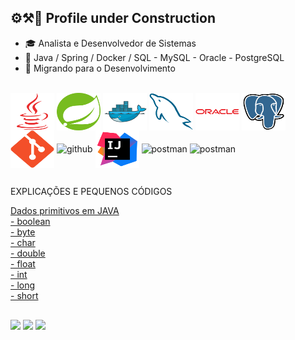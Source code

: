 ## ⚙️⚒️🔭 Profile under Construction

- 🎓 Analista e Desenvolvedor de Sistemas
- 🍵 Java / Spring / Docker / SQL - MySQL - Oracle - PostgreSQL
- 🏹 Migrando para o Desenvolvimento
<div style="display: inline_block"><br>
  <img align="center" alt="Java" height="60" width="70" src="https://raw.githubusercontent.com/devicons/devicon/master/icons/java/java-plain.svg">
  <img align="center" alt="spring" height="60" width="70" src="https://raw.githubusercontent.com/devicons/devicon/master/icons/spring/spring-original.svg">
  <img align="center" alt="docker" height="60" width="70" src="https://raw.githubusercontent.com/devicons/devicon/master/icons/docker/docker-original.svg">
  <img align="center" alt="mysql" height="60" width="70" src="https://raw.githubusercontent.com/devicons/devicon/master/icons/mysql/mysql-original.svg">
  <img align="center" alt="oracle" height="60" width="70" src="https://raw.githubusercontent.com/devicons/devicon/master/icons/oracle/oracle-original.svg">
  <img align="center" alt="postgresql" height="60" width="70" src="https://raw.githubusercontent.com/devicons/devicon/master/icons/postgresql/postgresql-original.svg">
  <img align="center" alt="postgresql" height="60" width="70" src="https://raw.githubusercontent.com/devicons/devicon/master/icons/git/git-original.svg">
  <img align="center" alt="github" height="60" width="70" src="https://cdn.onlinewebfonts.com/svg/img_415633.png">
  <img align="center" alt="intellij" height="60" width="70" src="https://github.com/devicons/devicon/blob/master/icons/intellij/intellij-original.svg">
  <img align="center" alt="postman" height="60" width="70" src="https://iconscout.com/icon/postman-3521648">
  <img align="center" alt="postman" height="60" width="70" src="https://www.flaticon.com/free-icon/train_4846935?related_id=4846935&origin=pack">

<!-- [![Top Langs](https://github-readme-stats.vercel.app/api/top-langs/?username=ViniciusPelizzari&layout=compact&theme=dark)](https://github.com/ViniciusPelizzari/github-readm<div>
<picture>
<source 
  srcset="https://github-readme-stats.vercel.app/api?username=ViniciusPelizzari&show_icons=true&theme=dark"
  media="(prefers-color-scheme: dark)"
/>
<source
  srcset="https://github-readme-stats.vercel.app/api?username=ViniciusPelizzari&show_icons=true"
  media="(prefers-color-scheme: light), (prefers-color-scheme: no-preference)"
/>
<img src="https://github-readme-stats.vercel.app/api?username=ViniciusPelizzari&show_icons=true" />
</picture>
  
 ![Top Langs](https://github-readme-stats.vercel.app/api/top-langs/?username=ViniciusPelizzari&layout=compact&theme=dark)](https://github.com/ViniciusPelizzari/github-readme-stats) -->

</div>
 
 ##
 EXPLICAÇÕES E PEQUENOS CÓDIGOS
 <!--
<div>
  <a href="https://github.com/ViniciusPelizzari/TIPOS_DE_DADOS" target="_blank">Tipos de dados em JAVA</a><br>
  <a href="https://github.com/ViniciusPelizzari/TIPOS_DE_DADOS/tree/Boolean" target="_blank">- BOOLEAN</a><br>
  <a href="https://github.com/ViniciusPelizzari/TIPOS_DE_DADOS/tree/Byte" target="_blank">- BYTE</a><br>
  <a href="https://github.com/ViniciusPelizzari/TIPOS_DE_DADOS/tree/Char" target="_blank">- CHAR</a><br>
  <a href="https://github.com/ViniciusPelizzari/TIPOS_DE_DADOS/tree/Double" target="_blank">- DOUBLE</a><br>
  <a href="https://github.com/ViniciusPelizzari/TIPOS_DE_DADOS/tree/Float" target="_blank">- FLOAT</a><br>
  <a href="https://github.com/ViniciusPelizzari/TIPOS_DE_DADOS/tree/Int" target="_blank">- INT</a><br>
  <a href="https://github.com/ViniciusPelizzari/TIPOS_DE_DADOS/tree/Long" target="_blank">- LONG</a><br>
  <a href="https://github.com/ViniciusPelizzari/TIPOS_DE_DADOS/tree/Short" target="_blank">- SHORT</a><br>
</div>-->

<div>
  <a href="https://github.com/ViniciusPelizzari/TIPOS_DE_DADOS" target="_blank">Dados primitivos em JAVA</a><br>
  <a href="https://github.com/ViniciusPelizzari/TIPOS_DE_DADOS/tree/Boolean" target="_blank">- boolean</a><br>
  <a href="https://github.com/ViniciusPelizzari/TIPOS_DE_DADOS/tree/Byte" target="_blank">- byte</a><br>
  <a href="https://github.com/ViniciusPelizzari/TIPOS_DE_DADOS/tree/Char" target="_blank">- char</a><br>
  <a href="https://github.com/ViniciusPelizzari/TIPOS_DE_DADOS/tree/Double" target="_blank">- double</a><br>
  <a href="https://github.com/ViniciusPelizzari/TIPOS_DE_DADOS/tree/Float" target="_blank">- float</a><br>
  <a href="https://github.com/ViniciusPelizzari/TIPOS_DE_DADOS/tree/Int" target="_blank">- int</a><br>
  <a href="https://github.com/ViniciusPelizzari/TIPOS_DE_DADOS/tree/Long" target="_blank">- long</a><br>
  <a href="https://github.com/ViniciusPelizzari/TIPOS_DE_DADOS/tree/Short" target="_blank">- short</a><br>
  <p></p>
  <!--<a href="https://github.com/ViniciusPelizzari/Estruturas_de_Controle" target="_blank">Estruturas de controle em JAVA</a><br>
  <a href="https://github.com/ViniciusPelizzari/Estruturas_de_Controle/tree/Break" target="_blank">- break</a><br>
  <a href="https://github.com/ViniciusPelizzari/Estruturas_de_Controle/tree/Continue" target="_blank">- continue</a><br>
  <a href="https://github.com/ViniciusPelizzari/Estruturas_de_Controle/tree/Do_While" target="_blank">- do_while</a><br>
  <a href="https://github.com/ViniciusPelizzari/Estruturas_de_Controle/tree/Finally_Last" target="_blank">- finally_last</a><br>
  <a href="https://github.com/ViniciusPelizzari/Estruturas_de_Controle/tree/For_Each" target="_blank">- for_each</a><br>
  <a href="https://github.com/ViniciusPelizzari/Estruturas_de_Controle/tree/For" target="_blank">- for</a><br>
  <a href="https://github.com/ViniciusPelizzari/Estruturas_de_Controle/tree/If_Else" target="_blank">- if_else</a><br>
  <a href="https://github.com/ViniciusPelizzari/Estruturas_de_Controle/tree/Switch_Case" target="_blank">- switch_case</a><br>
  <a href="https://github.com/ViniciusPelizzari/Estruturas_de_Controle/tree/Ternary" target="_blank">- ternary</a><br>
  <a href="https://github.com/ViniciusPelizzari/Estruturas_de_Controle/tree/Throw" target="_blank">- throw</a><br>
  <a href="https://github.com/ViniciusPelizzari/Estruturas_de_Controle/tree/Throws" target="_blank">- throws</a><br>
  <a href="https://github.com/ViniciusPelizzari/Estruturas_de_Controle/tree/Try_Catch" target="_blank">- try_catch</a><br>
  <a href="https://github.com/ViniciusPelizzari/Estruturas_de_Controle/tree/While" target="_blank">- while</a><br>-->
  
</div>

 ##
<div>
 <a href="https://discord.com/channels/@me/1031649002757824533" target="_blank"><img src="https://img.shields.io/badge/Discord-7289DA?style=for-the-badge&logo=discord&logoColor=white" target="_blank"></a> 
  <a href = "mailto:vinipelizzari2410@gmail.com"><img src="https://img.shields.io/badge/-Gmail-%23333?style=for-the-badge&logo=gmail&logoColor=white" target="_blank"></a>
  <a href="https://www.linkedin.com/in/vpelizzari/" target="_blank"><img src="https://img.shields.io/badge/-LinkedIn-%230077B5?style=for-the-badge&logo=linkedin&logoColor=white" target="_blank"></a> 
</div>

<div>
  <object type="image/svg+xml" data="https://raw.githubusercontent.com/ViniciusPelizzari/ViniciusPelizzari/output/github-contribution-grid-snake.svg"></object>
</div>
